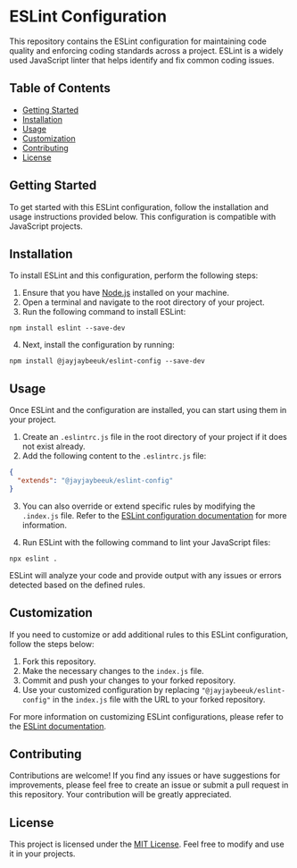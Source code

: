 # ESLint Configuration

This repository contains the ESLint configuration for maintaining code quality and enforcing coding standards across a project. ESLint is a widely used JavaScript linter that helps identify and fix common coding issues.

## Table of Contents

- [Getting Started](#getting-started)
- [Installation](#installation)
- [Usage](#usage)
- [Customization](#customization)
- [Contributing](#contributing)
- [License](#license)

## Getting Started

To get started with this ESLint configuration, follow the installation and usage instructions provided below. This configuration is compatible with JavaScript projects.

## Installation

To install ESLint and this configuration, perform the following steps:

1. Ensure that you have [Node.js](https://nodejs.org) installed on your machine.
2. Open a terminal and navigate to the root directory of your project.
3. Run the following command to install ESLint:

```shell
npm install eslint --save-dev
```

4. Next, install the configuration by running:

```shell
npm install @jayjaybeeuk/eslint-config --save-dev
```

## Usage

Once ESLint and the configuration are installed, you can start using them in your project.

1. Create an `.eslintrc.js` file in the root directory of your project if it does not exist already.
2. Add the following content to the `.eslintrc.js` file:

```json
{
  "extends": "@jayjaybeeuk/eslint-config"
}
```

3. You can also override or extend specific rules by modifying the `.index.js` file. Refer to the [ESLint configuration documentation](https://eslint.org/docs/user-guide/configuring) for more information.

4. Run ESLint with the following command to lint your JavaScript files:

```shell
npx eslint .
```

ESLint will analyze your code and provide output with any issues or errors detected based on the defined rules.

## Customization

If you need to customize or add additional rules to this ESLint configuration, follow the steps below:

1. Fork this repository.
2. Make the necessary changes to the `index.js` file.
3. Commit and push your changes to your forked repository.
4. Use your customized configuration by replacing `"@jayjaybeeuk/eslint-config"` in the `index.js` file with the URL to your forked repository.

For more information on customizing ESLint configurations, please refer to the [ESLint documentation](https://eslint.org/docs/user-guide/configuring).

## Contributing

Contributions are welcome! If you find any issues or have suggestions for improvements, please feel free to create an issue or submit a pull request in this repository. Your contribution will be greatly appreciated.

## License

This project is licensed under the [MIT License](LICENSE). Feel free to modify and use it in your projects.
